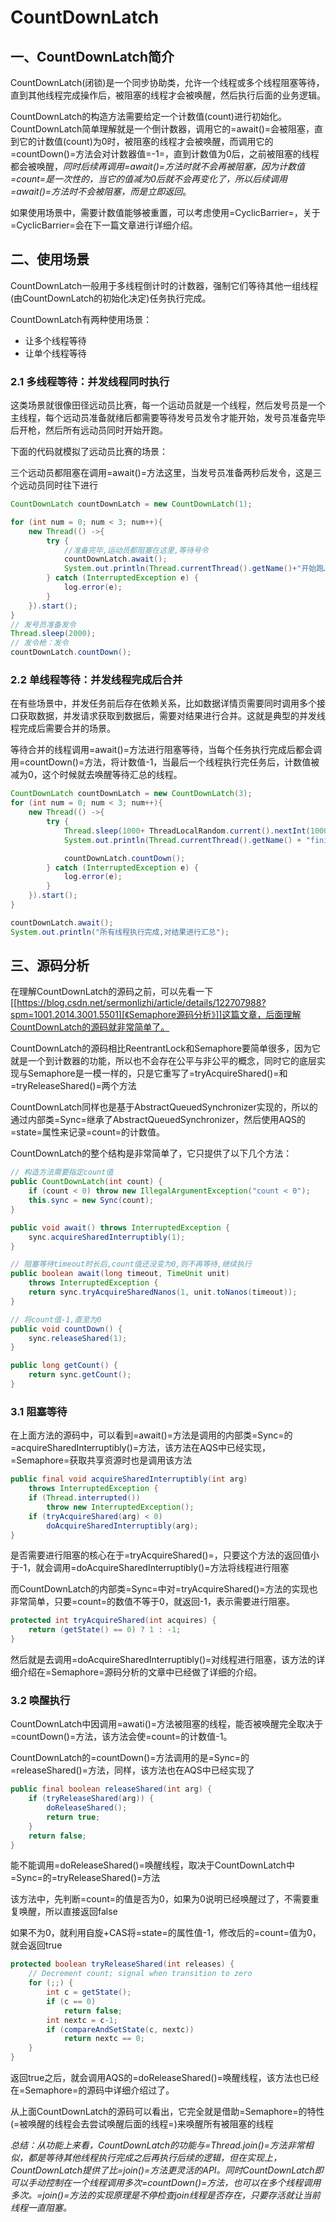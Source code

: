 # CountDownLatch

## 一、CountDownLatch简介
CountDownLatch(闭锁)是一个同步协助类，允许一个线程或多个线程阻塞等待，直到其他线程完成操作后，被阻塞的线程才会被唤醒，然后执行后面的业务逻辑。

CountDownLatch的构造方法需要给定一个计数值(count)进行初始化。CountDownLatch简单理解就是一个倒计数器，调用它的=await()=会被阻塞，直到它的计数值(count)为0时，被阻塞的线程才会被唤醒，而调用它的=countDown()=方法会对计数器值=-1=，直到计数值为0后，之前被阻塞的线程都会被唤醒，*同时后续再调用=await()=方法时就不会再被阻塞，因为计数值=count=是一次性的，当它的值减为0后就不会再变化了，所以后续调用=await()=方法时不会被阻塞，而是立即返回*。

如果使用场景中，需要计数值能够被重置，可以考虑使用=CyclicBarrier=，关于=CyclicBarrier=会在下一篇文章进行详细介绍。


## 二、使用场景
CountDownLatch一般用于多线程倒计时的计数器，强制它们等待其他一组线程(由CountDownLatch的初始化决定)任务执行完成。

CountDownLatch有两种使用场景：

- 让多个线程等待
- 让单个线程等待

### 2.1 多线程等待：并发线程同时执行
这类场景就很像田径远动员比赛，每一个运动员就是一个线程，然后发号员是一个主线程，每个远动员准备就绪后都需要等待发号员发令才能开始，发号员准备完毕后开枪，然后所有远动员同时开始开跑。

下面的代码就模拟了远动员比赛的场景：

三个远动员都阻塞在调用=await()=方法这里，当发号员准备两秒后发令，这是三个远动员同时往下进行

``` java
CountDownLatch countDownLatch = new CountDownLatch(1);

for (int num = 0; num < 3; num++){
    new Thread(() ->{
        try {
            //准备完毕,运动员都阻塞在这里,等待号令
            countDownLatch.await();
            System.out.println(Thread.currentThread().getName()+"开始跑……");
        } catch (InterruptedException e) {
            log.error(e);
        }
    }).start();
}
// 发号员准备发令
Thread.sleep(2000);
// 发令枪：发令
countDownLatch.countDown();
```

### 2.2 单线程等待：并发线程完成后合并
在有些场景中，并发任务前后存在依赖关系，比如数据详情页需要同时调用多个接口获取数据，并发请求获取到数据后，需要对结果进行合并。这就是典型的并发线程完成后需要合并的场景。

等待合并的线程调用=await()=方法进行阻塞等待，当每个任务执行完成后都会调用=countDown()=方法，将计数值-1，当最后一个线程执行完任务后，计数值被减为0，这个时候就去唤醒等待汇总的线程。

``` java
CountDownLatch countDownLatch = new CountDownLatch(3);
for (int num = 0; num < 3; num++){
    new Thread(() ->{
        try {
            Thread.sleep(1000+ ThreadLocalRandom.current().nextInt(1000));
            System.out.println(Thread.currentThread().getName() + "finish task");

            countDownLatch.countDown();
        } catch (InterruptedException e) {
            log.error(e);
        }
    }).start();
}

countDownLatch.await();
System.out.println("所有线程执行完成,对结果进行汇总");
```

## 三、源码分析
在理解CountDownLatch的源码之前，可以先看一下[[https://blog.csdn.net/sermonlizhi/article/details/122707988?spm=1001.2014.3001.5501][《Semaphore源码分析》]]这篇文章，后面理解CountDownLatch的源码就非常简单了。

CountDownLatch的源码相比ReentrantLock和Semaphore要简单很多，因为它就是一个到计数器的功能，所以也不会存在公平与非公平的概念，同时它的底层实现与Semaphore是一模一样的，只是它重写了=tryAcquireShared()=和=tryReleaseShared()=两个方法

CountDownLatch同样也是基于AbstractQueuedSynchronizer实现的，所以的通过内部类=Sync=继承了AbstractQueuedSynchronizer，然后使用AQS的=state=属性来记录=count=的计数值。

CountDownLatch的整个结构是非常简单了，它只提供了以下几个方法：

``` java
// 构造方法需要指定count值
public CountDownLatch(int count) {
    if (count < 0) throw new IllegalArgumentException("count < 0");
    this.sync = new Sync(count);
}

public void await() throws InterruptedException {
    sync.acquireSharedInterruptibly(1);
}

// 阻塞等待timeout时长后,count值还没变为0,则不再等待,继续执行
public boolean await(long timeout, TimeUnit unit)
    throws InterruptedException {
    return sync.tryAcquireSharedNanos(1, unit.toNanos(timeout));
}

// 将count值-1,直至为0
public void countDown() {
    sync.releaseShared(1);
}

public long getCount() {
    return sync.getCount();
}
```

### 3.1 阻塞等待
在上面方法的源码中，可以看到=await()=方法是调用的内部类=Sync=的=acquireSharedInterruptibly()=方法，该方法在AQS中已经实现，=Semaphore=获取共享资源时也是调用该方法

``` java
public final void acquireSharedInterruptibly(int arg)
    throws InterruptedException {
    if (Thread.interrupted())
        throw new InterruptedException();
    if (tryAcquireShared(arg) < 0)
        doAcquireSharedInterruptibly(arg);
}
```

是否需要进行阻塞的核心在于=tryAcquireShared()=，只要这个方法的返回值小于-1，就会调用=doAcquireSharedInterruptibly()=方法将线程进行阻塞

而CountDownLatch的内部类=Sync=中对=tryAcquireShared()=方法的实现也非常简单，只要=count=的数值不等于0，就返回-1，表示需要进行阻塞。

``` java
protected int tryAcquireShared(int acquires) {
    return (getState() == 0) ? 1 : -1;
}
```

然后就是去调用=doAcquireSharedInterruptibly()=对线程进行阻塞，该方法的详细介绍在=Semaphore=源码分析的文章中已经做了详细的介绍。

### 3.2 唤醒执行
CountDownLatch中因调用=awati()=方法被阻塞的线程，能否被唤醒完全取决于=countDown()=方法，该方法会使=count=的计数值-1。

CountDownLatch的=countDown()=方法调用的是=Sync=的=releaseShared()=方法，同样，该方法也在AQS中已经实现了

``` java
public final boolean releaseShared(int arg) {
    if (tryReleaseShared(arg)) {
        doReleaseShared();
        return true;
    }
    return false;
}
```

能不能调用=doReleaseShared()=唤醒线程，取决于CountDownLatch中=Sync=的=tryReleaseShared()=方法

该方法中，先判断=count=的值是否为0，如果为0说明已经唤醒过了，不需要重复唤醒，所以直接返回false

如果不为0，就利用自旋+CAS将=state=的属性值-1，修改后的=count=值为0，就会返回true

``` java
protected boolean tryReleaseShared(int releases) {
    // Decrement count; signal when transition to zero
    for (;;) {
        int c = getState();
        if (c == 0)
            return false;
        int nextc = c-1;
        if (compareAndSetState(c, nextc))
            return nextc == 0;
    }
}
```

返回true之后，就会调用AQS的=doReleaseShared()=唤醒线程，该方法也已经在=Semaphore=的源码中详细介绍过了。

从上面CountDownLatch的源码可以看出，它完全就是借助=Semaphore=的特性(=被唤醒的线程会去尝试唤醒后面的线程=)来唤醒所有被阻塞的线程

*总结：从功能上来看，CountDownLatch的功能与=Thread.join()=方法非常相似，都是等待其他线程执行完成之后再执行后续的逻辑，但在实现上，CountDownLatch提供了比=join()=方法更灵活的API。同时CountDownLatch即可以手动控制在一个线程调用多次=countDown()=方法，也可以在多个线程调用多次。=join()=方法的实现原理是不停检查join线程是否存在，只要存活就让当前线程一直阻塞。*
